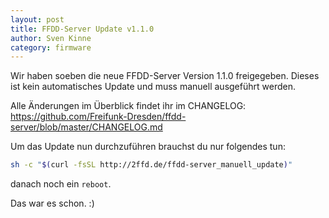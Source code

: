 ```yaml
---
layout: post
title: FFDD-Server Update v1.1.0
author: Sven Kinne
category: firmware
---
```


Wir haben soeben die neue FFDD-Server Version 1.1.0 freigegeben.
Dieses ist kein automatisches Update und muss manuell ausgeführt werden.

Alle Änderungen im Überblick findet ihr im CHANGELOG:
https://github.com/Freifunk-Dresden/ffdd-server/blob/master/CHANGELOG.md

Um das Update nun durchzuführen brauchst du nur folgendes tun:

```bash
sh -c "$(curl -fsSL http://2ffd.de/ffdd-server_manuell_update)"
```

danach noch ein `reboot`.

Das war es schon. :)
